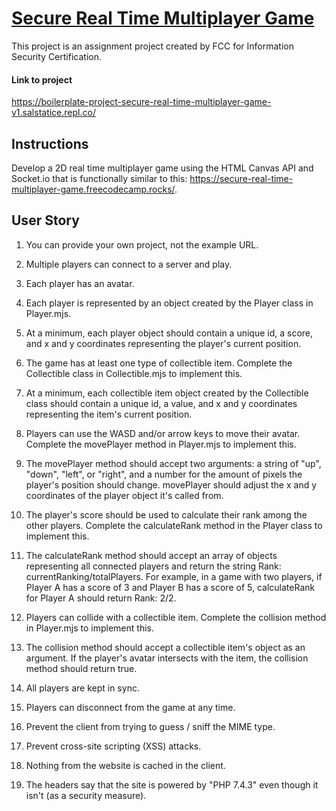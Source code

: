 # [Secure Real Time Multiplayer Game](https://www.freecodecamp.org/learn/information-security/information-security-projects/secure-real-time-multiplayer-game)

This project is an assignment project created by FCC for Information Security Certification.

#### Link to project

https://boilerplate-project-secure-real-time-multiplayer-game-v1.salstatice.repl.co/

## Instructions

Develop a 2D real time multiplayer game using the HTML Canvas API and Socket.io that is functionally similar to this: https://secure-real-time-multiplayer-game.freecodecamp.rocks/.

## User Story

1. You can provide your own project, not the example URL.

2. Multiple players can connect to a server and play.

3. Each player has an avatar.

4. Each player is represented by an object created by the Player class in Player.mjs.

5. At a minimum, each player object should contain a unique id, a score, and x and y coordinates representing the player's current position.

6. The game has at least one type of collectible item. Complete the Collectible class in Collectible.mjs to implement this.

7. At a minimum, each collectible item object created by the Collectible class should contain a unique id, a value, and x and y coordinates representing the item's current position.

8. Players can use the WASD and/or arrow keys to move their avatar. Complete the movePlayer method in Player.mjs to implement this.

9. The movePlayer method should accept two arguments: a string of "up", "down", "left", or "right", and a number for the amount of pixels the player's position should change. movePlayer should adjust the x and y coordinates of the player object it's called from.

10. The player's score should be used to calculate their rank among the other players. Complete the calculateRank method in the Player class to implement this.

11. The calculateRank method should accept an array of objects representing all connected players and return the string Rank: currentRanking/totalPlayers. For example, in a game with two players, if Player A has a score of 3 and Player B has a score of 5, calculateRank for Player A should return Rank: 2/2.

12. Players can collide with a collectible item. Complete the collision method in Player.mjs to implement this.

13. The collision method should accept a collectible item's object as an argument. If the player's avatar intersects with the item, the collision method should return true.

14. All players are kept in sync.

15. Players can disconnect from the game at any time.

16. Prevent the client from trying to guess / sniff the MIME type.

17. Prevent cross-site scripting (XSS) attacks.

18. Nothing from the website is cached in the client.

19. The headers say that the site is powered by "PHP 7.4.3" even though it isn't (as a security measure).